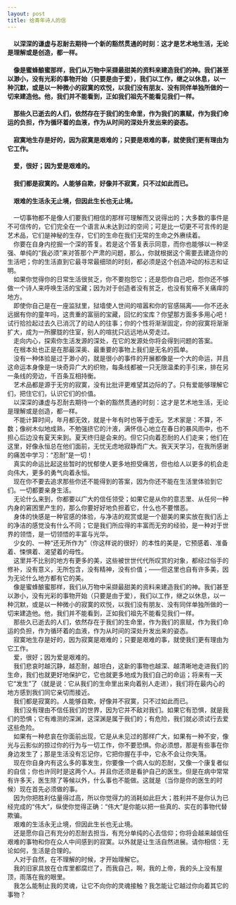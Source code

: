 ```yaml
---
layout: post
title: 给青年诗人的信
---
```

#### &#8195;以深深的谦虚与忍耐去期待一个新的豁然贯通的时刻：这才是艺术地生活，无论是理解或是创造，都一样。               
#### &#8195;像是蜜蜂酿蜜那样，我们从万物中采撷最甜美的资料来建造我们的神。我们甚至以渺小，没有光彩的事物开始（只要是由于爱），我们以工作，继之以休息，以一种沉默，或是以一种微小的寂寞的欢悦，以我们没有朋友、没有同伴单独所做的一切来建造他。他，我们并不能看到，正如我们祖先不能看见我们一样。               
#### &#8195;那些久已逝去的人们，依然存在于我们的生命里，作为我们的禀赋，作为我们命运的负担，作为循环着的血液，作为从时间的深处升发出来的姿态。               
#### &#8195;寂寞地生存是好的，因为寂寞是艰难的；只要是艰难的事，就使我们更有理由为它工作。               
#### &#8195;爱，很好；因为爱是艰难的。               
#### &#8195;我们都是寂寞的。人能够自欺，好像并不寂寞，只不过如此而已。               
#### &#8195;艰难的生活永无止境，但因此生长也无止境。               
<!-- more -->
&#8195;一切事物都不是像人们要我们相信的那样可理解而又说得出的；大多数的事件是不可信传的，它们完全在一个语言从未达到过的空间；可是比一切更不可言传的是艺术品，它们是神秘的生存，它们的生命在我们无常的生命之外赓续着。               
&#8195;你要在自身内挖掘一个深的答复。若是这个答复表示同意，而你也能够以一种坚强、单纯的“我必须”来对答那个严肃的问题，那么，你就根据这个需要去建造你的生活吧；你的生活直到它最寻常最细琐的时刻，都必须是这个创造冲动的标志和证明。               
&#8195;如果你觉得你的日常生活很贫乏，你不要抱怨它；还是怨你自己吧，怨你还不够做一个诗人来呼唤生活的宝藏；因为对于创造者没有贫乏，也没有贫瘠不关痛痒的地方。               
&#8195;即使你自己是在一座监狱里，狱墙使人世间的喧嚣和你的官感隔离——你不还永远据有你的童年吗，这贵重的富丽的宝藏，回忆的宝库？你望那方面多多用心吧！试行拾捡起过去久已消沉了的动人的往事；你的个性将渐渐固定，你的寂寞将渐渐扩大，成为一所朦胧的住室，别人的喧扰只远远地从旁走过。               
&#8195;走向内心，探索你生活发源的深处，在它的发源处你将会得到问题的答案。                       
&#8195;在根本处也正是在那最深奥、最重要的事物上我们是无名的孤单。                
&#8195;没有一种体验是过于渺小的，就是很小的事件的开展都像是一个大的命运，并且这命运本身像是一块奇异广大的织物，每条线都被一只无限温柔的手引来，排在另一条线的旁边，千百条互相持衡。               
&#8195;艺术品都是源于无穷的寂寞，没有比批评更难望其边际的了。只有爱能够理解它们，把住它们，认识它们的价值。               
&#8195;以深深的谦虚与忍耐去期待一个新的豁然贯通的时刻：这才是艺术地生活，无论是理解或是创造，都一样。               
&#8195;不能计算时间，年月都无效，就是十年有时也等于虚无。艺术家是：不算，不数；像树木似地成熟，不勉强挤它的汁液，满怀信心地立在春日的暴风雨中，也不担心后边没有夏天来到。夏天终归是会来的。但它只向着忍耐的人们走来；他们在这里，好像永恒总在他们面前，无忧无虑地寂静而广大。我天天学习，在我所感谢的痛苦中学习：“忍耐”是一切！               
&#8195;真实的命运比起这些暂时的忧郁使人更多地担受痛苦，但也给人以更多的机会走向伟大，更多的勇气向着永恒。               
&#8195;现在你不要去追求那些你还不能得到的答案，因为你还不能在生活里体验到它们。一切都要亲身生活。               
&#8195;无论什么来到，你都要以广大的信任领受；如果它是从你的意志里、从任何一种内身的窘困里产生的，那么你要好好地负担着它，什么也不要憎恶。               
&#8195;身体的快感是一种官感的体验，与净洁的观赏或是一个甜美的果实放在我们舌上的净洁的感觉没有什么不同；它是我们所应得的丰富而无穷的经验，是一种对于世界的领悟，是一切领悟的丰富与光华。               
&#8195;少女的、一种“还无所作为”（你这样说的很好）的本性的美是，它预感着、准备着、悚惧着、渴望着的母性。                      
&#8195;这里并不比别的地方有更多的美，这些被世世代代所叹赏的对象，都经过俗手的修补，没有意义，无所包含，没有精神，没有价值；——但这里也自有许多美，因为无论什么地方都有它的美。                    
&#8195;像是蜜蜂酿蜜那样，我们从万物中采撷最甜美的资料来建造我们的神。我们甚至以渺小，没有光彩的事物开始（只要是由于爱），我们以工作，继之以休息，以一种沉默，或是以一种微小的寂寞的欢悦，以我们没有朋友、没有同伴单独所做的一切来建造他。他，我们并不能看到，正如我们祖先不能看见我们一样。               
&#8195;那些久已逝去的人们，依然存在于我们的生命里，作为我们的禀赋，作为我们命运的负担，作为循环着的血液，作为从时间的深处升发出来的姿态。                  
&#8195;寂寞地生存是好的，因为寂寞是艰难的；只要是艰难的事，就使我们更有理由为它工作。               
&#8195;爱，很好；因为爱是艰难的。                     
&#8195;我们悲哀时越沉静，越忍耐，越坦白，这新的事物也越深、越清晰地走进我们的生命，我们也就更好地保护它，它也就更多地成为我们自己的命运；将来有一天它“发生”了（就是说：它从我们的生命里出来向着别人走进），我们将在最内心的地方感到我们同它亲切而接近。               
&#8195;我们都是寂寞的。人能够自欺，好像并不寂寞，只不过如此而已。               
&#8195;我们没有理由不信任我们的世界，因为它并不敌对我们。如果它有恐惧，就是我们的恐惧；它有难测的深渊，这深渊是属于我们的；有危险，我们就必须试行去爱这些危险。               
&#8195;如果有一种悲哀在你面前出现，它是从未见过的那样广大，如果有一种不安，像光与云影似的掠过你的行为与一切工作，你不要恐惧。你必须想，那是有些事在你身边发生了；那是生活没有忘记你，它把你握在手中，它永不会让你失落。               
&#8195;现在你自身内有这么多的事发生，你要像一个病人似的忍耐，又像一个康复者似的自信；你也许同时是这两个人。并且你还须是看护自己的医生。但是在病中常常有许多天，医生除了等候以外，什么事也不能做。这就是（当你是你的医生的时候）现在首先必须做的事。               
&#8195;因为你把胜利估量得过高，所以你觉得力的消耗如此巨大；胜利并不是你认为已经完成的“伟大”，纵使你觉得正确：“伟大”是你能以把一些真的、实在的事物代替欺骗。               
&#8195;艰难的生活永无止境，但因此生长也无止境。                    
&#8195;还是愿你自己有充分的忍耐去担当，有充分单纯的心去信仰；你将会越来越信任艰难的事物和你在众人中间感到的寂寞。以外就是让生活自然进展。请你相信：无论如何，生活是合理的。                 
&#8195;人对于自然，在不理解的时候，才开始理解它。               
&#8195;我的旧家具放在仓库里都腐烂了，而我自己，啊，我的上帝，我的头上没有屋顶，雨落在我的眼里。               
&#8195;我怎么能制止我的灵魂，让它不向你的灵魂接触？我怎能让它越过你向着其它的事物？               
